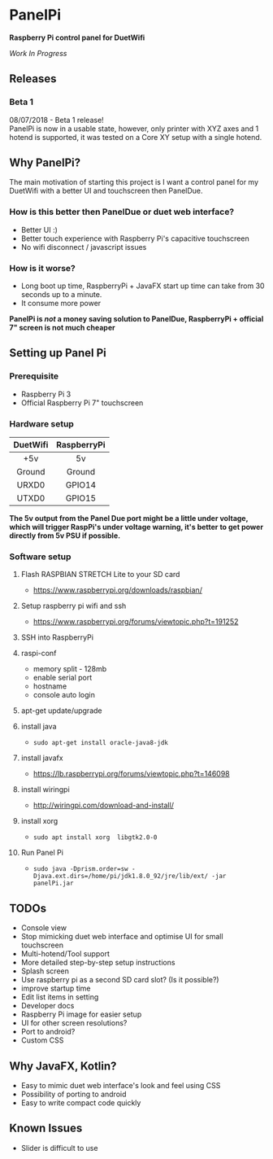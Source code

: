 # PanelPi
**Raspberry Pi control panel for DuetWifi**


_Work In Progress_

## Releases
### Beta 1 
08/07/2018 - Beta 1 release!  
PanelPi is now in a usable state, however, only printer with XYZ axes and 1 hotend is supported, it was tested on a Core XY setup with a single hotend. 


## Why PanelPi?
The main motivation of starting this project is I want a control panel for my DuetWifi with a better UI and touchscreen then PanelDue.

### How is this better then PanelDue or duet web interface?
* Better UI :)
* Better touch experience with Raspberry Pi's capacitive touchscreen
* No wifi disconnect / javascript issues
### How is it worse?
* Long boot up time, RaspberryPi + JavaFX start up time can take from 30 seconds up to a minute.
* It consume more power

**PanelPi is _not_ a money saving solution to PanelDue, RaspberryPi + official 7" screen is not much cheaper**


## Setting up Panel Pi
### Prerequisite
* Raspberry Pi 3
* Official Raspberry Pi 7" touchscreen

### Hardware setup

| DuetWifi | RaspberryPi |
|:--------:|:-----------:|
| +5v      |   5v        |
| Ground   |   Ground    |
| URXD0    |   GPIO14    |
| UTXD0    |   GPIO15    |

**The 5v output from the Panel Due port might be a little under voltage, which will trigger RaspPi's under voltage warning, it's better to get power directly from 5v PSU if possible.**

### Software setup
1. Flash RASPBIAN STRETCH Lite to your SD card 
   * https://www.raspberrypi.org/downloads/raspbian/

1. Setup raspberry pi wifi and ssh  
   * https://www.raspberrypi.org/forums/viewtopic.php?t=191252
   
1. SSH into RaspberryPi

1. raspi-conf
   * memory split - 128mb  
   * enable serial port
   * hostname
   * console auto login

1. apt-get update/upgrade  

1. install java  
   * `sudo apt-get install oracle-java8-jdk`

1. install javafx
   * https://lb.raspberrypi.org/forums/viewtopic.php?t=146098

1. install wiringpi
   * http://wiringpi.com/download-and-install/

1. install xorg
   * `sudo apt install xorg  libgtk2.0-0`

1. Run Panel Pi
   * `sudo java -Dprism.order=sw -Djava.ext.dirs=/home/pi/jdk1.8.0_92/jre/lib/ext/ -jar panelPi.jar`


## TODOs
* Console view
* Stop mimicking duet web interface and optimise UI for small touchscreen 
* Multi-hotend/Tool support
* More detailed step-by-step setup instructions
* Splash screen
* Use raspberry pi as a second SD card slot? (Is it possible?)
* improve startup time
* Edit list items in setting
* Developer docs
* Raspberry Pi image for easier setup
* UI for other screen resolutions?
* Port to android?
* Custom CSS

## Why JavaFX, Kotlin?
* Easy to mimic duet web interface's look and feel using CSS
* Possibility of porting to android
* Easy to write compact code quickly

## Known Issues
* Slider is difficult to use
 